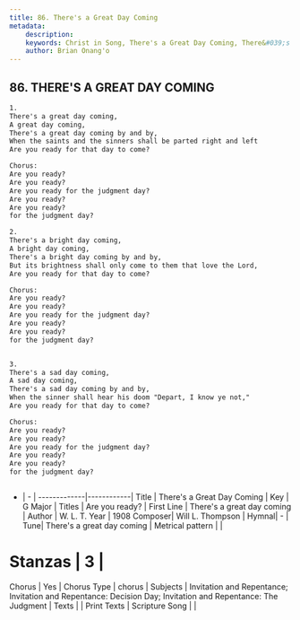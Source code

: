 ```yaml
---
title: 86. There's a Great Day Coming
metadata:
    description: 
    keywords: Christ in Song, There's a Great Day Coming, There&#039;s a great day coming, Are you ready?
    author: Brian Onang'o
---
```



## 86. THERE'S A GREAT DAY COMING

```txt
1.
There's a great day coming,
A great day coming,
There's a great day coming by and by,
When the saints and the sinners shall be parted right and left
Are you ready for that day to come?

Chorus:
Are you ready?
Are you ready?
Are you ready for the judgment day?
Are you ready?
Are you ready?  
for the judgment day?

2.
There's a bright day coming,
A bright day coming,
There's a bright day coming by and by,
But its brightness shall only come to them that love the Lord,
Are you ready for that day to come? 

Chorus:
Are you ready?
Are you ready?
Are you ready for the judgment day?
Are you ready?
Are you ready?  
for the judgment day?


3.
There's a sad day coming,
A sad day coming,
There's a sad day coming by and by,
When the sinner shall hear his doom "Depart, I know ye not,"
Are you ready for that day to come? 

Chorus:
Are you ready?
Are you ready?
Are you ready for the judgment day?
Are you ready?
Are you ready?  
for the judgment day?



```

- |   -  |
-------------|------------|
Title | There's a Great Day Coming |
Key | G Major |
Titles | Are you ready? |
First Line | There&#039;s a great day coming |
Author | W. L. T.
Year | 1908
Composer| Will L. Thompson |
Hymnal|  - |
Tune| There&#039;s a great day coming |
Metrical pattern | |
# Stanzas | 3 |
Chorus | Yes |
Chorus Type | chorus |
Subjects | Invitation and Repentance; Invitation and Repentance: Decision Day; Invitation and Repentance: The Judgment |
Texts |  |
Print Texts | 
Scripture Song |  |
  
